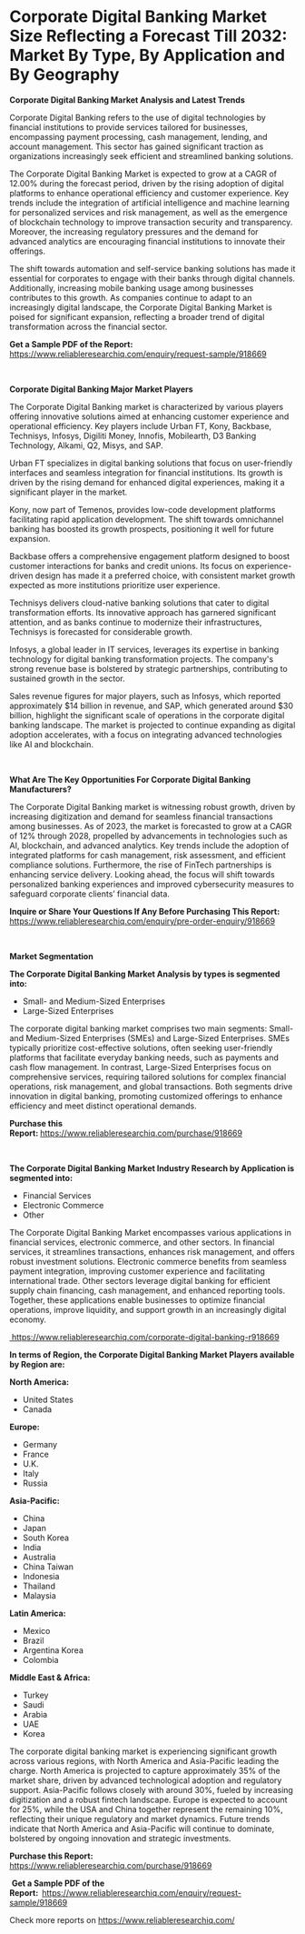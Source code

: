<p><h1>Corporate Digital Banking Market Size Reflecting a Forecast Till 2032: Market By Type, By Application and By Geography</h1></p><p><strong>Corporate Digital Banking Market Analysis and Latest Trends</strong></p>
<p><p>Corporate Digital Banking refers to the use of digital technologies by financial institutions to provide services tailored for businesses, encompassing payment processing, cash management, lending, and account management. This sector has gained significant traction as organizations increasingly seek efficient and streamlined banking solutions.</p><p>The Corporate Digital Banking Market is expected to grow at a CAGR of 12.00% during the forecast period, driven by the rising adoption of digital platforms to enhance operational efficiency and customer experience. Key trends include the integration of artificial intelligence and machine learning for personalized services and risk management, as well as the emergence of blockchain technology to improve transaction security and transparency. Moreover, the increasing regulatory pressures and the demand for advanced analytics are encouraging financial institutions to innovate their offerings.</p><p>The shift towards automation and self-service banking solutions has made it essential for corporates to engage with their banks through digital channels. Additionally, increasing mobile banking usage among businesses contributes to this growth. As companies continue to adapt to an increasingly digital landscape, the Corporate Digital Banking Market is poised for significant expansion, reflecting a broader trend of digital transformation across the financial sector.</p></p>
<p><strong>Get a Sample PDF of the Report:&nbsp;</strong> <a href="https://www.reliableresearchiq.com/enquiry/request-sample/918669?utm_campaign=3260&utm_medium=2&utm_source=Github&utm_content=ia&utm_term=05032025&utm_id=corporate-digital-banking">https://www.reliableresearchiq.com/enquiry/request-sample/918669</a></p>
<p>&nbsp;</p>
<p><strong>Corporate Digital Banking Major Market Players</strong></p>
<p><p>The Corporate Digital Banking market is characterized by various players offering innovative solutions aimed at enhancing customer experience and operational efficiency. Key players include Urban FT, Kony, Backbase, Technisys, Infosys, Digiliti Money, Innofis, Mobilearth, D3 Banking Technology, Alkami, Q2, Misys, and SAP.</p><p>Urban FT specializes in digital banking solutions that focus on user-friendly interfaces and seamless integration for financial institutions. Its growth is driven by the rising demand for enhanced digital experiences, making it a significant player in the market.</p><p>Kony, now part of Temenos, provides low-code development platforms facilitating rapid application development. The shift towards omnichannel banking has boosted its growth prospects, positioning it well for future expansion.</p><p>Backbase offers a comprehensive engagement platform designed to boost customer interactions for banks and credit unions. Its focus on experience-driven design has made it a preferred choice, with consistent market growth expected as more institutions prioritize user experience.</p><p>Technisys delivers cloud-native banking solutions that cater to digital transformation efforts. Its innovative approach has garnered significant attention, and as banks continue to modernize their infrastructures, Technisys is forecasted for considerable growth.</p><p>Infosys, a global leader in IT services, leverages its expertise in banking technology for digital banking transformation projects. The company's strong revenue base is bolstered by strategic partnerships, contributing to sustained growth in the sector.</p><p>Sales revenue figures for major players, such as Infosys, which reported approximately $14 billion in revenue, and SAP, which generated around $30 billion, highlight the significant scale of operations in the corporate digital banking landscape. The market is projected to continue expanding as digital adoption accelerates, with a focus on integrating advanced technologies like AI and blockchain.</p></p>
<p>&nbsp;</p>
<p><strong>What Are The Key Opportunities For Corporate Digital Banking Manufacturers?</strong></p>
<p><p>The Corporate Digital Banking market is witnessing robust growth, driven by increasing digitization and demand for seamless financial transactions among businesses. As of 2023, the market is forecasted to grow at a CAGR of 12% through 2028, propelled by advancements in technologies such as AI, blockchain, and advanced analytics. Key trends include the adoption of integrated platforms for cash management, risk assessment, and efficient compliance solutions. Furthermore, the rise of FinTech partnerships is enhancing service delivery. Looking ahead, the focus will shift towards personalized banking experiences and improved cybersecurity measures to safeguard corporate clients’ financial data.</p></p>
<p><strong>Inquire or Share Your Questions If Any Before Purchasing This Report:</strong> <a href="https://www.reliableresearchiq.com/enquiry/pre-order-enquiry/918669?utm_campaign=3260&utm_medium=2&utm_source=Github&utm_content=ia&utm_term=05032025&utm_id=corporate-digital-banking">https://www.reliableresearchiq.com/enquiry/pre-order-enquiry/918669</a></p>
<p>&nbsp;</p>
<p><strong>Market Segmentation</strong></p>
<p><strong>The Corporate Digital Banking Market Analysis by types is segmented into:</strong></p>
<p><ul><li>Small- and Medium-Sized Enterprises</li><li>Large-Sized Enterprises</li></ul></p>
<p><p>The corporate digital banking market comprises two main segments: Small- and Medium-Sized Enterprises (SMEs) and Large-Sized Enterprises. SMEs typically prioritize cost-effective solutions, often seeking user-friendly platforms that facilitate everyday banking needs, such as payments and cash flow management. In contrast, Large-Sized Enterprises focus on comprehensive services, requiring tailored solutions for complex financial operations, risk management, and global transactions. Both segments drive innovation in digital banking, promoting customized offerings to enhance efficiency and meet distinct operational demands.</p></p>
<p><strong>Purchase this Report:&nbsp;</strong><a href="https://www.reliableresearchiq.com/purchase/918669?utm_campaign=3260&utm_medium=2&utm_source=Github&utm_content=ia&utm_term=05032025&utm_id=corporate-digital-banking">https://www.reliableresearchiq.com/purchase/918669</a></p>
<p>&nbsp;</p>
<p><strong>The Corporate Digital Banking Market Industry Research by Application is segmented into:</strong></p>
<p><ul><li>Financial Services</li><li>Electronic Commerce</li><li>Other</li></ul></p>
<p><p>The Corporate Digital Banking Market encompasses various applications in financial services, electronic commerce, and other sectors. In financial services, it streamlines transactions, enhances risk management, and offers robust investment solutions. Electronic commerce benefits from seamless payment integration, improving customer experience and facilitating international trade. Other sectors leverage digital banking for efficient supply chain financing, cash management, and enhanced reporting tools. Together, these applications enable businesses to optimize financial operations, improve liquidity, and support growth in an increasingly digital economy.</p></p>
<p><a href="https://www.reliableresearchiq.com/corporate-digital-banking-r918669?utm_campaign=3260&utm_medium=2&utm_source=Github&utm_content=ia&utm_term=05032025&utm_id=corporate-digital-banking">&nbsp;https://www.reliableresearchiq.com/corporate-digital-banking-r918669</a></p>
<p><strong>In terms of Region, the Corporate Digital Banking Market Players available by Region are:</strong></p>
<p>
    <p> <strong> North America: </strong>
        <ul>
            <li>United States</li>
            <li>Canada</li>
        </ul>
        </p> 
    <p> <strong> Europe: </strong>
        <ul>
            <li>Germany</li>
            <li>France</li>
            <li>U.K.</li>
            <li>Italy</li>
            <li>Russia</li>
        </ul>
        </p> 
    <p> <strong> Asia-Pacific: </strong>
        <ul>
            <li>China</li>
            <li>Japan</li>
            <li>South Korea</li>
            <li>India</li>
            <li>Australia</li>
            <li>China Taiwan</li>
            <li>Indonesia</li>
            <li>Thailand</li>
            <li>Malaysia</li>
        </ul>
        </p> 
    <p> <strong> Latin America: </strong>
        <ul>
            <li>Mexico</li>
            <li>Brazil</li>
            <li>Argentina Korea</li>
            <li>Colombia</li>
        </ul>
        </p> 
    <p> <strong> Middle East & Africa: </strong>
        <ul>
            <li>Turkey</li>
            <li>Saudi</li>
            <li>Arabia</li>
            <li>UAE</li>
            <li>Korea</li>
        </ul>
    </p>
    </p>
<p><p>The corporate digital banking market is experiencing significant growth across various regions, with North America and Asia-Pacific leading the charge. North America is projected to capture approximately 35% of the market share, driven by advanced technological adoption and regulatory support. Asia-Pacific follows closely with around 30%, fueled by increasing digitization and a robust fintech landscape. Europe is expected to account for 25%, while the USA and China together represent the remaining 10%, reflecting their unique regulatory and market dynamics. Future trends indicate that North America and Asia-Pacific will continue to dominate, bolstered by ongoing innovation and strategic investments.</p></p>
<p><strong>Purchase this Report: </strong><a href="https://www.reliableresearchiq.com/purchase/918669?utm_campaign=3260&utm_medium=2&utm_source=Github&utm_content=ia&utm_term=05032025&utm_id=corporate-digital-banking">https://www.reliableresearchiq.com/purchase/918669</a></p>
<p>&nbsp;<strong>Get a Sample PDF of the Report:&nbsp;&nbsp;</strong><a href="https://www.reliableresearchiq.com/enquiry/request-sample/918669?utm_campaign=3260&utm_medium=2&utm_source=Github&utm_content=ia&utm_term=05032025&utm_id=corporate-digital-banking">https://www.reliableresearchiq.com/enquiry/request-sample/918669</a></p>
<p><strong></strong></p>
<p>Check more reports on <a href="https://www.reliableresearchiq.com/?utm_campaign=3260&utm_medium=2&utm_source=Github&utm_content=ia&utm_term=05032025&utm_id=corporate-digital-banking">https://www.reliableresearchiq.com/</a></p>